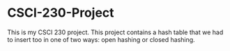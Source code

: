 # CSCI-230-Project

This is my CSCI 230 project. This project contains a hash table that we had to insert too in one of two ways: open hashing or closed hashing. 
